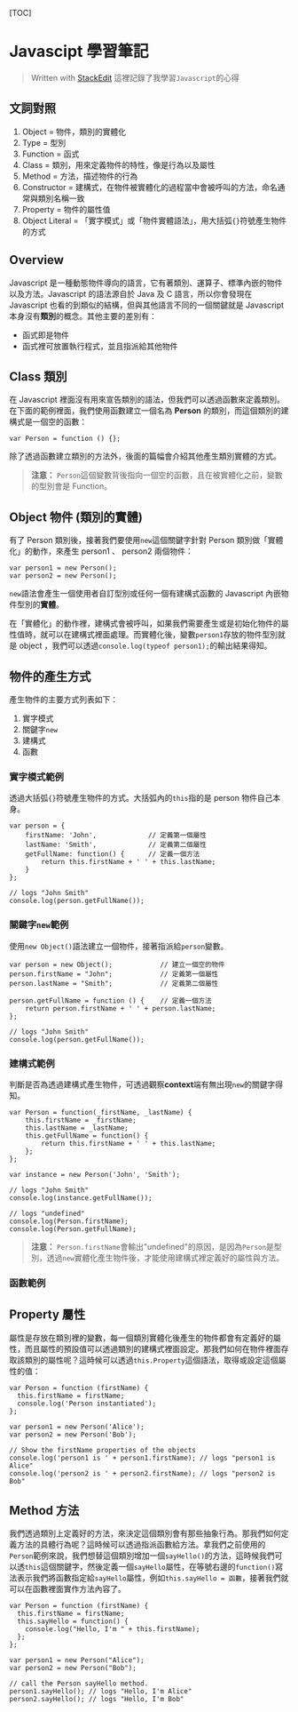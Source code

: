 [TOC]

# Javascipt 學習筆記

> Written with [StackEdit](https://stackedit.io/)
> 這裡記錄了我學習`Javascript`的心得

## 文詞對照
1. Object = 物件，類別的實體化
2. Type = 型別
3. Function = 函式
4. Class = 類別，用來定義物件的特性，像是行為以及屬性
5. Method = 方法，描述物件的行為
6. Constructor = 建構式，在物件被實體化的過程當中會被呼叫的方法，命名通常與類別名稱一致
7. Property = 物件的屬性值
8. Object Literal = 「實字模式」或「物件實體語法」，用大括弧`{}`符號產生物件的方式

## Overview
Javascript 是一種動態物件導向的語言，它有著類別、運算子、標準內嵌的物件以及方法。Javascript 的語法源自於 Java 及 C 語言，所以你會發現在 Javascript 也看的到類似的結構，但與其他語言不同的一個關鍵就是 Javascript 本身沒有**類別**的概念。其他主要的差別有：

 - 函式即是物件
 - 函式裡可放置執行程式，並且指派給其他物件

## Class 類別
在 Javascript 裡面沒有用來宣告類別的語法，但我們可以透過函數來定義類別。在下面的範例裡面，我們使用函數建立一個名為 **Person** 的類別，而這個類別的建構式是一個空的函數：

	var Person = function () {};

除了透過函數建立類別的方法外，後面的篇幅會介紹其他產生類別實體的方式。
> **注意：** `Person`這個變數背後指向一個空的函數，且在被實體化之前，變數的型別會是 Function。

## Object 物件 (類別的實體)
有了 Person 類別後，接著我們要使用`new`這個關鍵字針對 Person 類別做「實體化」的動作，來產生 person1 、 person2 兩個物件：

	var person1 = new Person();
	var person2 = new Person();

`new`語法會產生一個使用者自訂型別或任何一個有建構式函數的 Javascript 內嵌物件型別的**實體**。

在「實體化」的動作裡，建構式會被呼叫，如果我們需要產生或是初始化物件的屬性值時，就可以在建構式裡面處理。而實體化後，變數`person1`存放的物件型別就是 object ，我們可以透過`console.log(typeof person1);`的輸出結果得知。

## 物件的產生方式
產生物件的主要方式列表如下：

1. 實字模式
2. 關鍵字`new` 
3. 建構式
4. 函數

### 實字模式範例
透過大括弧`{}`符號產生物件的方式。大括弧內的`this`指的是 person 物件自己本身。

	var person = {
		firstName: 'John',             // 定義第一個屬性
		lastName: 'Smith',             // 定義第二個屬性
		getFullName: function() {      // 定義一個方法
			return this.firstName + ' ' + this.lastName;
		}
	};

	// logs "John Smith"
	console.log(person.getFullName());

### 關鍵字`new`範例
使用`new Object()`語法建立一個物件，接著指派給`person`變數。

	var person = new Object();            // 建立一個空的物件
	person.firstName = "John";            // 定義第一個屬性
	person.lastName = "Smith";            // 定義第二個屬性
	
	person.getFullName = function () {    // 定義一個方法
		return person.firstName + ' ' + person.lastName;
	};
	
	// logs "John Smith"
	console.log(person.getFullName());

### 建構式範例
判斷是否為透過建構式產生物件，可透過觀察**context**端有無出現`new`的關鍵字得知。

	var Person = function(_firstName, _lastName) {
		this.firstName = _firstName;
		this.lastName = _lastName;
		this.getFullName = function() {
			return this.firstName + ' ' + this.lastName;
		};
	};
	
	var instance = new Person('John', 'Smith');
	
	// logs "John Smith"
	console.log(instance.getFullName());

	// logs "undefined"
	console.log(Person.firstName);
	console.log(Person.getFullName);

> **注意：** `Person.firstName`會輸出"undefined"的原因，是因為`Person`是型別，透過`new`實體化產生物件後，才能使用建構式裡定義好的屬性與方法。 

### 函數範例

## Property 屬性
屬性是存放在類別裡的變數，每一個類別實體化後產生的物件都會有定義好的屬性，而且屬性的預設值可以透過類別的建構式裡面設定。那我們如何在物件裡面存取該類別的屬性呢？這時候可以透過`this.Property`這個語法，取得或設定這個屬性的值：

	var Person = function (firstName) {
	  this.firstName = firstName;
	  console.log('Person instantiated');
	};

	var person1 = new Person('Alice');
	var person2 = new Person('Bob');

	// Show the firstName properties of the objects
	console.log('person1 is ' + person1.firstName); // logs "person1 is Alice"
	console.log('person2 is ' + person2.firstName); // logs "person2 is Bob"

## Method 方法
我們透過類別上定義好的方法，來決定這個類別會有那些抽象行為。那我們如何定義方法的具體行為呢？這時候可以透過指派函數給方法。拿我們之前使用的`Person`範例來說，我們想替這個類別增加一個`sayHello()`的方法，這時候我們可以透`this`這個關鍵字，然後定義一個`sayHello`屬性，在等號右邊的`function()`寫法表示我們將函數指定給`sayHello`屬性，例如`this.sayHello = 函數`，接著我們就可以在函數裡面實作方法內容了。

	var Person = function (firstName) {
	  this.firstName = firstName;
	  this.sayHello = function() {
	  	console.log("Hello, I'm " + this.firstName);
	  };
	};

	var person1 = new Person("Alice");
	var person2 = new Person("Bob");

	// call the Person sayHello method.
	person1.sayHello(); // logs "Hello, I'm Alice"
	person2.sayHello(); // logs "Hello, I'm Bob"





